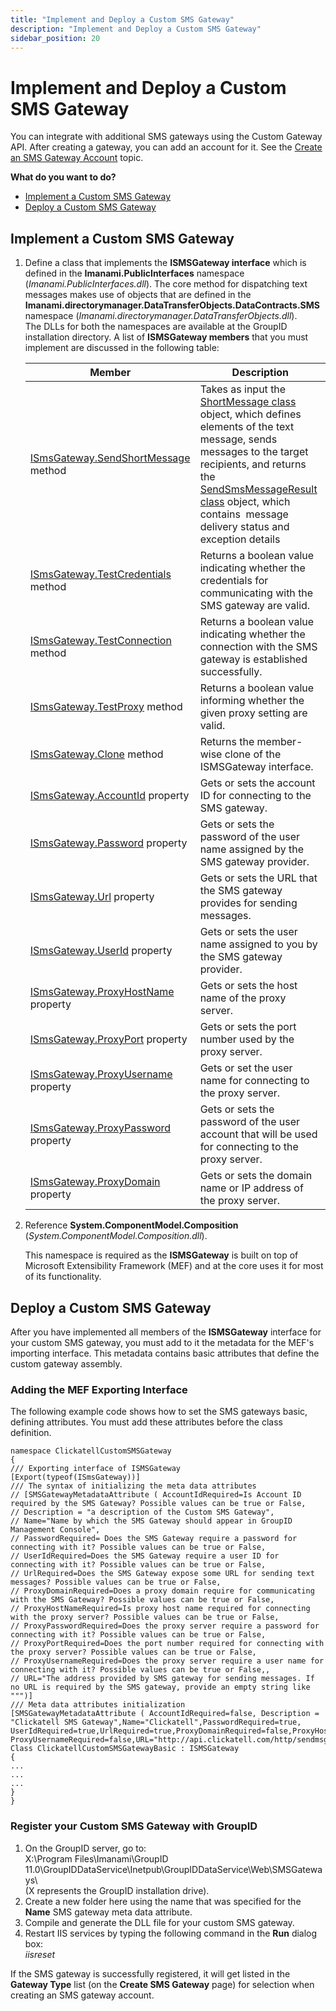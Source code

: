 ```yaml
---
title: "Implement and Deploy a Custom SMS Gateway"
description: "Implement and Deploy a Custom SMS Gateway"
sidebar_position: 20
---
```


# Implement and Deploy a Custom SMS Gateway

You can integrate with additional SMS gateways using the Custom Gateway API. After creating a
gateway, you can add an account for it. See the
[Create an SMS Gateway Account](/docs/directorymanager/11.0/admincenter/smsgateway/manage.md#create-an-sms-gateway-account)
topic.

**What do you want to do?**

- [Implement a Custom SMS Gateway](#implement-a-custom-sms-gateway)
- [Deploy a Custom SMS Gateway](#deploy-a-custom-sms-gateway)

## Implement a Custom SMS Gateway

1. Define a class that implements the **ISMSGateway interface** which is defined in the
   **Imanami.PublicInterfaces** namespace (_Imanami.PublicInterfaces.dll_). The core method for
   dispatching text messages makes use of objects that are defined in the
   **Imanami.directorymanager.DataTransferObjects.DataContracts.SMS** namespace
   (_Imanami.directorymanager.DataTransferObjects.dll_).  
   The DLLs for both the namespaces are available at the GroupID installation directory. A list of
   **ISMSGateway members** that you must implement are discussed in the following table:

    | Member                                                                                                                        | Description                                                                                                                                                                                                                                                                                                                                                                                                                                         |
    | ----------------------------------------------------------------------------------------------------------------------------- | --------------------------------------------------------------------------------------------------------------------------------------------------------------------------------------------------------------------------------------------------------------------------------------------------------------------------------------------------------------------------------------------------------------------------------------------------- |
    | [ISmsGateway.SendShortMessage](/docs/directorymanager/11.0/admincenter/smsgateway/custom/sendshortmessage.md) method | Takes as input the [ShortMessage class](/docs/directorymanager/11.0/admincenter/smsgateway/custom/class/class.md) object, which defines elements of the text message, sends messages to the target recipients, and returns the [SendSmsMessageResult class](/docs/directorymanager/11.0/admincenter/smsgateway/custom/class/class_1.md) object, which contains  message delivery status and exception details |
    | [ISmsGateway.TestCredentials](/docs/directorymanager/11.0/admincenter/smsgateway/custom/testcredentials.md) method   | Returns a boolean value indicating whether the credentials for communicating with the SMS gateway are valid.                                                                                                                                                                                                                                                                                                                                        |
    | [ISmsGateway.TestConnection](/docs/directorymanager/11.0/admincenter/smsgateway/custom/testconnection.md) method     | Returns a boolean value indicating whether the connection with the SMS gateway is established successfully.                                                                                                                                                                                                                                                                                                                                         |
    | [ISmsGateway.TestProxy](/docs/directorymanager/11.0/admincenter/smsgateway/custom/testproxy.md) method               | Returns a boolean value informing whether the given proxy setting are valid.                                                                                                                                                                                                                                                                                                                                                                        |
    | [ISmsGateway.Clone](/docs/directorymanager/11.0/admincenter/smsgateway/custom/clone.md) method                       | Returns the member-wise clone of the ISMSGateway interface.                                                                                                                                                                                                                                                                                                                                                                                         |
    | [ISmsGateway.AccountId](/docs/directorymanager/11.0/admincenter/smsgateway/custom/accountid.md) property             | Gets or sets the account ID for connecting to the SMS gateway.                                                                                                                                                                                                                                                                                                                                                                                      |
    | [ISmsGateway.Password](/docs/directorymanager/11.0/admincenter/smsgateway/custom/password.md) property               | Gets or sets the password of the user name assigned by the SMS gateway provider.                                                                                                                                                                                                                                                                                                                                                                    |
    | [ISmsGateway.Url](/docs/directorymanager/11.0/admincenter/smsgateway/custom/url.md) property                         | Gets or sets the URL that the SMS gateway provides for sending messages.                                                                                                                                                                                                                                                                                                                                                                            |
    | [ISmsGateway.UserId](/docs/directorymanager/11.0/admincenter/smsgateway/custom/userid.md) property                   | Gets or sets the user name assigned to you by the SMS gateway provider.                                                                                                                                                                                                                                                                                                                                                                             |
    | [ISmsGateway.ProxyHostName](/docs/directorymanager/11.0/admincenter/smsgateway/custom/proxyhostname.md) property     | Gets or sets the host name of the proxy server.                                                                                                                                                                                                                                                                                                                                                                                                     |
    | [ISmsGateway.ProxyPort](/docs/directorymanager/11.0/admincenter/smsgateway/custom/proxyport.md) property             | Gets or sets the port number used by the proxy server.                                                                                                                                                                                                                                                                                                                                                                                              |
    | [ISmsGateway.ProxyUsername](/docs/directorymanager/11.0/admincenter/smsgateway/custom/proxyusername.md) property     | Gets or set the user name for connecting to the proxy server.                                                                                                                                                                                                                                                                                                                                                                                       |
    | [ISmsGateway.ProxyPassword](/docs/directorymanager/11.0/admincenter/smsgateway/custom/proxypassword.md) property     | Gets or sets the password of the user account that will be used for connecting to the proxy server.                                                                                                                                                                                                                                                                                                                                                 |
    | [ISmsGateway.ProxyDomain](/docs/directorymanager/11.0/admincenter/smsgateway/custom/proxydomain.md) property         | Gets or sets the domain name or IP address of the proxy server.                                                                                                                                                                                                                                                                                                                                                                                     |

2. Reference **System.ComponentModel.Composition**  
   (_System.ComponentModel.Composition.dll_).

    This namespace is required as the **ISMSGateway** is built on top of Microsoft Extensibility
    Framework (MEF) and at the core uses it for most of its functionality.

## Deploy a Custom SMS Gateway

After you have implemented all members of the **ISMSGateway** interface for your custom SMS gateway,
you must add to it the metadata for the MEF's importing interface. This metadata contains basic
attributes that define the custom gateway assembly.

### Adding the MEF Exporting Interface

The following example code shows how to set the SMS gateways basic, defining attributes. You must
add these attributes before the class definition.

```
namespace ClickatellCustomSMSGateway 
{
/// Exporting interface of ISMSGateway 
[Export(typeof(ISmsGateway))] 
/// The syntax of initializing the meta data attributes 
// [SMSGatewayMetadataAttribute ( AccountIdRequired=Is Account ID required by the SMS Gateway? Possible values can be true or False, 
// Description = "a description of the Custom SMS Gateway", 
// Name="Name by which the SMS Gateway should appear in GroupID Management Console", 
// PasswordRequired= Does the SMS Gateway require a password for connecting with it? Possible values can be true or False, 
// UserIdRequired=Does the SMS Gateway require a user ID for connecting with it? Possible values can be true or False,      
// UrlRequired=Does the SMS Gateway expose some URL for sending text messages? Possible values can be true or False, 
// ProxyDomainRequired=Does a proxy domain require for communicating with the SMS Gateway? Possible values can be true or False,      
// ProxyHostNameRequired=Is proxy host name required for connecting with the proxy server? Possible values can be true or False, 
// ProxyPasswordRequired=Does the proxy server require a password for connecting with it? Possible values can be true or False,      
// ProxyPortRequired=Does the port number required for connecting with the proxy server? Possible values can be true or False, 
// ProxyUsernameRequired=Does the proxy server require a user name for connecting with it? Possible values can be true or False,,      
// URL="The address provided by SMS gateway for sending messages. If no URL is required by the SMS gateway, provide an empty string like """)]
/// Meta data attributes initialization 
[SMSGatewayMetadataAttribute ( AccountIdRequired=false, Description = "Clickatell SMS Gateway",Name="Clickatell",PasswordRequired=true, UserIdRequired=true,UrlRequired=true,ProxyDomainRequired=false,ProxyHostNameRequired=false,      ProxyPasswordRequired=false,ProxyPortRequired=false, ProxyUsernameRequired=false,URL="http://api.clickatell.com/http/sendmsg?")] 
Class ClickatellCustomSMSGatewayBasic : ISMSGateway 
{
...
...
...
}
}

```

### Register your Custom SMS Gateway with GroupID

1. On the GroupID server, go to:  
   X:\Program Files\Imanami\GroupID
   11.0\GroupIDDataService\Inetpub\GroupIDDataService\Web\SMSGateways\  
   (X represents the GroupID installation drive).
2. Create a new folder here using the name that was specified for the **Name** SMS gateway meta data
   attribute.
3. Compile and generate the DLL file for your custom SMS gateway.
4. Restart IIS services by typing the following command in the **Run** dialog box:  
   _iisreset_

If the SMS gateway is successfully registered, it will get listed in the **Gateway Type** list (on
the **Create SMS Gateway** page) for selection when creating an SMS gateway account.
